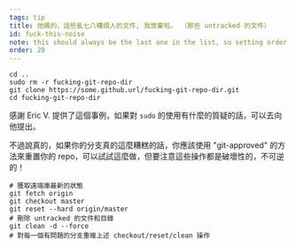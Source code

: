 ```yaml
---
tags: tip
title: 他媽的，這些亂七八糟煩人的文件, 我放棄啦。 （那些 untracked 的文件）
id: fuck-this-noise
note: this should always be the last one in the list, so setting order to 20 so I don't have to re-name/re-order it
order: 20
---
```


```git
cd ..
sudo rm -r fucking-git-repo-dir
git clone https://some.github.url/fucking-git-repo-dir.git
cd fucking-git-repo-dir
```

感謝 Eric V. 提供了這個事例，如果對 `sudo` 的使用有什麼的質疑的話，可以去向他提出。


不過說真的，如果你的分支真的這麼糟糕的話，你應該使用 "git-approved" 的方法來重置你的 repo，可以試試這麼做，但要注意這些操作都是破壞性的，不可逆的！

```git
# 獲取遠端庫最新的狀態
git fetch origin
git checkout master
git reset --hard origin/master
# 刪除 untracked 的文件和目錄
git clean -d --force
# 對每一個有問題的分支重複上述 checkout/reset/clean 操作
```